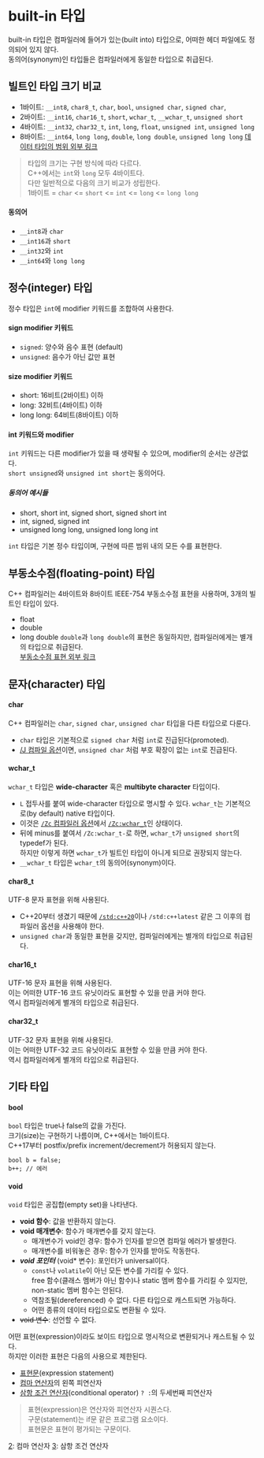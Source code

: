 # built-in 타입
built-in 타입은 컴파일러에 들어가 있는(built into) 타입으로, 어떠한 헤더 파일에도 정의되어 있지 않다.  
동의어(synonym)인 타입들은 컴파일러에게 동일한 타입으로 취급된다.
## 빌트인 타입 크기 비교
- 1바이트: `__int8`,  `char8_t`,  `char`, `bool`,                       `unsigned char`, `signed char`, 
- 2바이트: `__int16`, `char16_t`, `short`, `wchar_t`, `__wchar_t`,      `unsigned short`
- 4바이트: `__int32`, `char32_t`, `int`, `long`, `float`,               `unsigned int`, `unsigned long`
- 8바이트: `__int64`,             `long long`, `double`, `long double`, `unsigned long long`
[데이터 타입의 범위 외부 링크][1]  
  
> 타입의 크기는 구현 방식에 따라 다르다.  
> C++에서는 `int`와 `long` 모두 4바이트다.  
> 다만 일반적으로 다음의 크기 비교가 성립한다.  
> 1바이트 = `char` <= `short` <= `int` <= `long` <= `long long`
#### 동의어
- `__int8`과 `char`
- `__int16`과 `short`
- `__int32`와 `int`
- `__int64`와 `long long`
## 정수(integer) 타입
정수 타입은 `int`에 modifier 키워드를 조합하여 사용한다.
#### sign modifier 키워드
- `signed`: 양수와 음수 표현 (default)
- `unsigned`: 음수가 아닌 값만 표현
#### size modifier 키워드
- short: 16비트(2바이트) 이하
- long: 32비트(4바이트) 이하
- long long: 64비트(8바이트) 이하
#### int 키워드와 modifier
`int` 키워드는 다른 modifier가 있을 때 생략될 수 있으며, modifier의 순서는 상관없다.  
`short unsigned`와 `unsigned int short`는 동의어다.  
##### 동의어 예시들
- short, short int, signed short, signed short int
- int, signed, signed int
- unsigned long long, unsigned long long int


`int` 타입은 기본 정수 타입이며, 구현에 따른 범위 내의 모든 수를 표현한다.  

## 부동소수점(floating-point) 타입
C++ 컴파일러는 4바이트와 8바이트 IEEE-754 부동소수점 표현을 사용하며, 3개의 빌트인 타입이 있다.
- float
- double
- long double
`double`과 `long double`의 표현은 동일하지만, 컴파일러에게는 별개의 타입으로 취급된다.  
[부동소수점 표현 외부 링크][5]

## 문자(character) 타입
#### char
C++ 컴파일러는 `char`, `signed char`, `unsigned char` 타입을 다른 타입으로 다룬다.
- `char` 타입은 기본적으로 `signed char` 처럼 `int`로 진급된다(promoted).
- [/J 컴파일 옵션][1]이면, `unsigned char` 처럼 부호 확장이 없는 `int`로 진급된다.
#### wchar_t
`wchar_t` 타입은 **wide-character** 혹은 **multibyte character** 타입이다.  
- `L` 접두사를 붙여 wide-character 타입으로 명시할 수 있다.
`wchar_t`는 기본적으로(by default) native 타입이다.
- 이것은 [`/Zc` 컴파일러 옵션][2]에서 [`/Zc:wchar_t`][3]인 상태이다.
- 뒤에 minus를 붙여서 `/Zc:wchar_t-`로 하면, `wchar_t`가 `unsigned short`의 typedef가 된다.  
하지만 이렇게 하면 `wchar_t`가 빌트인 타입이 아니게 되므로 권장되지 않는다.
- `__wchar_t` 타입은 `wchar_t`의 동의어(synonym)이다.
#### char8_t
UTF-8 문자 표현을 위해 사용된다.
- C++20부터 생겼기 때문에 [`/std:c++20`][4]이나 `/std:c++latest` 같은 그 이후의 컴파일러 옵션을 사용해야 한다.
- `unsigned char`과 동일한 표현을 갖지만, 컴파일러에게는 별개의 타입으로 취급된다.
#### char16_t
UTF-16 문자 표현을 위해 사용된다.  
이는 어떠한 UTF-16 코드 유닛이라도 표현할 수 있을 만큼 커야 한다.  
역시 컴파일러에게 별개의 타입으로 취급된다.
#### char32_t
UTF-32 문자 표현을 위해 사용된다.  
이는 어떠한 UTF-32 코드 유닛이라도 표현할 수 있을 만큼 커야 한다.  
역시 컴파일러에게 별개의 타입으로 취급된다.



## 기타 타입
#### bool
`bool` 타입은 true나 false의 값을 가진다.  
크기(size)는 구현하기 나름이며, C++에서는 1바이트다.  
C++17부터 postfix/prefix increment/decrement가 허용되지 않는다.  
```
bool b = false;
b++; // 에러
```
#### void
`void` 타입은 공집합(empty set)을 나타낸다.  
- **void 함수**: 값을 반환하지 않는다.
- **void 매개변수**: 함수가 매개변수를 갖지 않는다.
  - 매개변수가 void인 경우: 함수가 인자를 받으면 컴파일 에러가 발생한다.
  - 매개변수를 비워놓은 경우: 함수가 인자를 받아도 작동한다.
- ***void 포인터*** (void* 변수): 포인터가 universal이다.
  - `const`나 `volatile`이 아닌 모든 변수를 가리킬 수 있다.  
  free 함수(클래스 멤버가 아닌 함수)나 static 멤버 함수를 가리킬 수 있지만, non-static 멤버 함수는 안된다.
  - 역참조될(dereferenced) 수 없다. 다른 타입으로 캐스트되면 가능하다.
  - 어떤 종류의 데이터 타입으로도 변환될 수 있다.
- ~~void 변수~~: 선언할 수 없다.

어떤 표현(expression)이라도 보이드 타입으로 명시적으로 변환되거나 캐스트될 수 있다.  
하지만 이러한 표현은 다음의 사용으로 제한된다.
- [표현문][1](expression statement)
- [컴마 연산자][2]의 왼쪽 피연산자
- [삼항 조건 연산자][3](conditional operator) `? :`의 두세번째 피연산자
> 표현(expression)은 연산자와 피연산자 시퀀스다.  
> 구문(statement)는 if문 같은 프로그램 요소이다.  
> 표현문은 표현이 평가되는 구문이다.


[1]: https://docs.microsoft.com/en-us/cpp/cpp/data-type-ranges?view=msvc-170




[1]: https://docs.microsoft.com/en-us/cpp/build/reference/j-default-char-type-is-unsigned?view=msvc-170
[2]: https://docs.microsoft.com/en-us/cpp/build/reference/zc-conformance?view=msvc-170
[3]: https://docs.microsoft.com/en-us/cpp/build/reference/zc-wchar-t-wchar-t-is-native-type?view=msvc-170
[4]: https://docs.microsoft.com/en-us/cpp/build/reference/std-specify-language-standard-version?view=msvc-170
[5]: https://docs.microsoft.com/en-us/cpp/build/ieee-floating-point-representation?view=msvc-170



[1]: 표현문
[2]: 컴마 연산자
[3]: 삼항 조건 연산자

